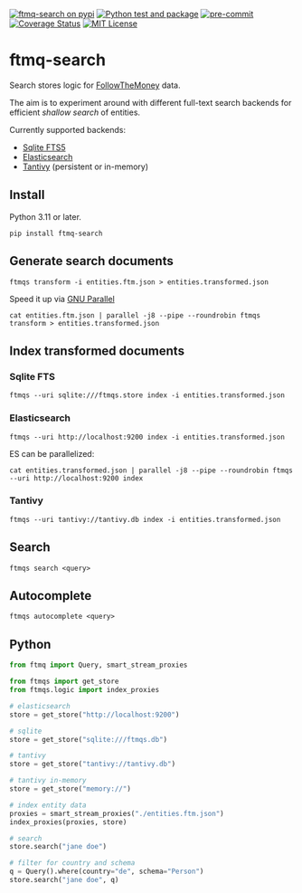 [![ftmq-search on pypi](https://img.shields.io/pypi/v/ftmq-search)](https://pypi.org/project/ftmq-search/) [![Python test and package](https://github.com/investigativedata/ftmq-search/actions/workflows/python.yml/badge.svg)](https://github.com/investigativedata/ftmq-search/actions/workflows/python.yml) [![pre-commit](https://img.shields.io/badge/pre--commit-enabled-brightgreen?logo=pre-commit)](https://github.com/pre-commit/pre-commit) [![Coverage Status](https://coveralls.io/repos/github/investigativedata/ftmq-search/badge.svg?branch=main)](https://coveralls.io/github/investigativedata/ftmq-search?branch=main) [![MIT License](https://img.shields.io/pypi/l/ftmq-search)](./LICENSE)

# ftmq-search

Search stores logic for [FollowTheMoney](https://followthemoney.tech) data.

The aim is to experiment around with different full-text search backends for efficient _shallow search_ of entities.

Currently supported backends:

- [Sqlite FTS5](https://www.sqlite.org/fts5.html)
- [Elasticsearch](https://www.elastic.co/guide/en/elasticsearch/reference/current/index.html)
- [Tantivy](https://github.com/quickwit-oss/tantivy) (persistent or in-memory)

## Install

Python 3.11 or later.

    pip install ftmq-search

## Generate search documents

    ftmqs transform -i entities.ftm.json > entities.transformed.json

Speed it up via [GNU Parallel](https://www.gnu.org/software/parallel/sphinx.html)

    cat entities.ftm.json | parallel -j8 --pipe --roundrobin ftmqs transform > entities.transformed.json

## Index transformed documents

### Sqlite FTS

    ftmqs --uri sqlite:///ftmqs.store index -i entities.transformed.json

### Elasticsearch

    ftmqs --uri http://localhost:9200 index -i entities.transformed.json

ES can be parallelized:

    cat entities.transformed.json | parallel -j8 --pipe --roundrobin ftmqs --uri http://localhost:9200 index

### Tantivy

    ftmqs --uri tantivy://tantivy.db index -i entities.transformed.json

## Search

    ftmqs search <query>

## Autocomplete

    ftmqs autocomplete <query>

## Python

```python
from ftmq import Query, smart_stream_proxies

from ftmqs import get_store
from ftmqs.logic import index_proxies

# elasticsearch
store = get_store("http://localhost:9200")

# sqlite
store = get_store("sqlite:///ftmqs.db")

# tantivy
store = get_store("tantivy://tantivy.db")

# tantivy in-memory
store = get_store("memory://")

# index entity data
proxies = smart_stream_proxies("./entities.ftm.json")
index_proxies(proxies, store)

# search
store.search("jane doe")

# filter for country and schema
q = Query().where(country="de", schema="Person")
store.search("jane doe", q)
```
